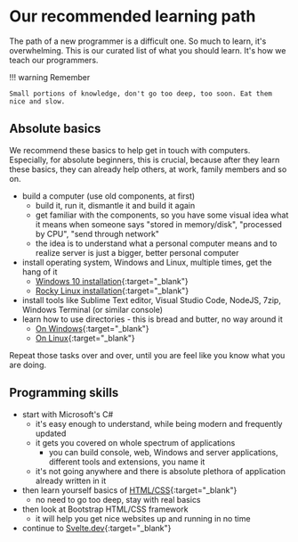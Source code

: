 # Our recommended learning path

The path of a new programmer is a difficult one. So much to learn, it's overwhelming. This is our curated list of what you should learn. It's how we teach our programmers.

!!! warning Remember

    Small portions of knowledge, don't go too deep, too soon. Eat them nice and slow.


## Absolute basics

We recommend these basics to help get in touch with computers. Especially, for absolute beginners, this is crucial, because after they learn these basics, they can already help others, at work, family members and so on.

- build a computer (use old components, at first)
    - build it, run it, dismantle it and build it again
    - get familiar with the components, so you have some visual idea what it means when someone says "stored in memory/disk", "processed by CPU", "send through network"
    - the idea is to understand what a personal computer means and to realize server is just a bigger, better personal computer
- install operating system, Windows and Linux, multiple times, get the hang of it
    - [Windows 10 installation](https://www.youtube.com/watch?v=nbGkPYtXtmA){:target="_blank"}
    - [Rocky Linux installation](https://www.youtube.com/watch?v=H5-EZiu4x_8){:target="_blank"}
- install tools like Sublime Text editor, Visual Studio Code, NodeJS, 7zip, Windows Terminal (or similar console)
- learn how to use directories - this is bread and butter, no way around it
    - [On Windows](https://www.youtube.com/watch?v=JlwobCSFRBU){:target="_blank"}
    - [On Linux](https://www.youtube.com/watch?v=42iQKuQodW4){:target="_blank"}
  

Repeat those tasks over and over, until you are feel like you know what you are doing.

## Programming skills

- start with Microsoft's C#
    - it's easy enough to understand, while being modern and frequently updated
    - it gets you covered on whole spectrum of applications 
        - you can build console, web, Windows and server applications, different tools and extensions, you name it
    - it's not going anywhere and there is absolute plethora of application already written in it
- then learn yourself basics of [HTML/CSS](https://www.youtube.com/watch?v=G3e-cpL7ofc){:target="_blank"}
    - no need to go too deep, stay with real basics
- then look at Bootstrap HTML/CSS framework
    - it will help you get nice websites up and running in no time
- continue to [Svelte.dev](https://svelte.dev/examples/hello-world){:target="_blank"}
